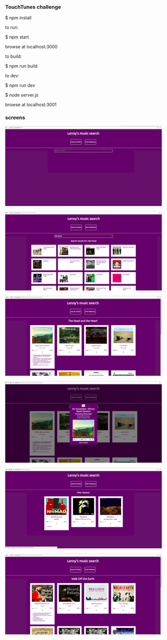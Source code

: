 ### TouchTunes challenge


$ npm install

to run:

$ npm start

browse at localhost:3000



to build:

$ npm run build




to dev:

$ npm run dev

$ node server.js

browse at localhost:3001




### screens

![](/screens/1.png)

![](/screens/2.png)

![](/screens/3.png)

![](/screens/4.png)

![](/screens/5.png)

![](/screens/6.png)